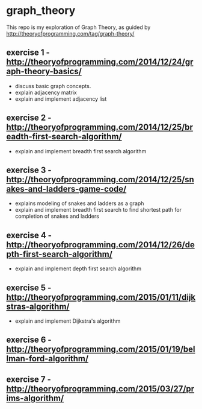 # graph_theory

This repo is my exploration of Graph Theory, as guided by http://theoryofprogramming.com/tag/graph-theory/

## exercise 1 - http://theoryofprogramming.com/2014/12/24/graph-theory-basics/

- discuss basic graph concepts.
- explain adjacency matrix
- explain and implement adjacency list

## exercise 2 - http://theoryofprogramming.com/2014/12/25/breadth-first-search-algorithm/

- explain and implement breadth first search algorithm

## exercise 3 - http://theoryofprogramming.com/2014/12/25/snakes-and-ladders-game-code/

- explains modeling of snakes and ladders as a graph
- explain and implement breadth first search to find shortest path for completion of snakes and ladders

## exercise 4 - http://theoryofprogramming.com/2014/12/26/depth-first-search-algorithm/

- explain and implement depth first search algorithm

## exercise 5 - http://theoryofprogramming.com/2015/01/11/dijkstras-algorithm/

- explain and implement Dijkstra's algorithm

## exercise 6 - http://theoryofprogramming.com/2015/01/19/bellman-ford-algorithm/

## exercise 7 - http://theoryofprogramming.com/2015/03/27/prims-algorithm/
